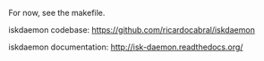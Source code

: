 For now, see the makefile.

iskdaemon codebase: https://github.com/ricardocabral/iskdaemon

iskdaemon documentation: http://isk-daemon.readthedocs.org/
